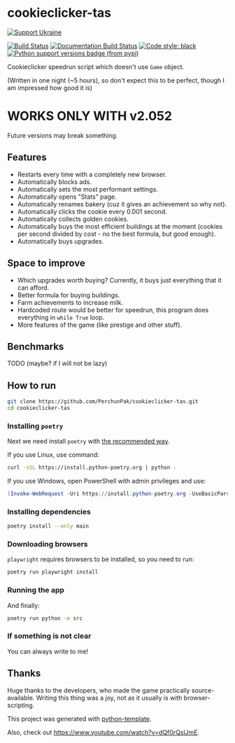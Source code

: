 # cookieclicker-tas

[![Support Ukraine](https://badgen.net/badge/support/UKRAINE/?color=0057B8&labelColor=FFD700)](https://www.gov.uk/government/news/ukraine-what-you-can-do-to-help)

[![Build Status](https://github.com/PerchunPak/cookieclicker-tas/actions/workflows/test.yml/badge.svg?branch=master)](https://github.com/PerchunPak/cookieclicker-tas/actions?query=workflow%3Atest)
[![Documentation Build Status](https://readthedocs.org/projects/cookieclicker-tas/badge/?version=latest)](https://cookieclicker-tas.readthedocs.io/)
[![Code style: black](https://img.shields.io/badge/code%20style-black-000000.svg)](https://github.com/psf/black)
[![Python support versions badge (from pypi)](https://img.shields.io/pypi/pyversions/cookieclicker-tas)](https://www.python.org/downloads/)

Cookieclicker speedrun script which doesn't use `Game` object.

(Written in one night (~5 hours), so don't expect this to be perfect, though I am impressed how good it is)

# WORKS ONLY WITH v2.052

Future versions may break something.

## Features

- Restarts every time with a completely new browser.
- Automatically blocks ads.
- Automatically sets the most performant settings.
- Automatically opens "Stats" page.
- Automatically renames bakery (cuz it gives an achievement so why not).
- Automatically clicks the cookie every 0.001 second.
- Automatically collects golden cookies.
- Automatically buys the most efficient buildings at the moment (cookies per second divided by cost - no the best formula, but good enough).
- Automatically buys upgrades.

## Space to improve

- Which upgrades worth buying? Currently, it buys just everything that it can afford.
- Better formula for buying buildings.
- Farm achievements to increase milk.
- Hardcoded route would be better for speedrun, this program does everything in `while True` loop.
- More features of the game (like prestige and other stuff).

## Benchmarks

TODO (maybe? if I will not be lazy)

## How to run

```bash
git clone https://github.com/PerchunPak/cookieclicker-tas.git
cd cookieclicker-tas
```

### Installing `poetry`

Next we need install `poetry` with [the recommended way](https://python-poetry.org/docs/master/#installation).

If you use Linux, use command:

```bash
curl -sSL https://install.python-poetry.org | python -
```

If you use Windows, open PowerShell with admin privileges and use:

```powershell
(Invoke-WebRequest -Uri https://install.python-poetry.org -UseBasicParsing).Content | python -
```

### Installing dependencies

```bash
poetry install --only main
```

### Downloading browsers

`playwright` requires browsers to be installed, so you need to run:

```bash
poetry run playwright install
```

### Running the app

And finally:

```bash
poetry run python -m src
```

### If something is not clear

You can always write to me!

## Thanks

Huge thanks to the developers, who made the game practically source-available. Writing this thing was a joy,
not as it usually is with browser-scripting.

This project was generated with [python-template](https://github.com/PerchunPak/python-template).

Also, check out https://www.youtube.com/watch?v=dQf0rQslJmE.
